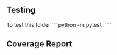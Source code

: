 ## Testing
To test this folder
``` python -m pytest .````

## Coverage Report
``` coverage run --source ./deckard -m pytest -v test && coverage report -m
```
